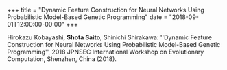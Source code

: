 +++
title = "Dynamic Feature Construction for Neural Networks Using Probabilistic Model-Based Genetic Programming"
date = "2018-09-01T12:00:00-00:00"
+++

Hirokazu Kobayashi, **Shota Saito**, Shinichi Shirakawa: ''Dynamic Feature Construction for Neural Networks Using Probabilistic Model-Based Genetic Programming'', 2018 JPNSEC International Workshop on Evolutionary Computation, Shenzhen, China (2018).

<!--more-->
